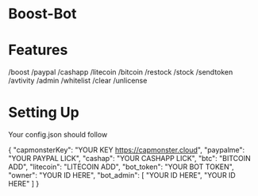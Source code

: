 # Boost-Bot

# Features

/boost
/paypal
/cashapp
/litecoin
/bitcoin
/restock
/stock
/sendtoken
/avtivity
/admin
/whitelist
/clear
/unlicense

# Setting Up 
Your config.json should follow

{
    "capmonsterKey": "YOUR KEY  https://capmonster.cloud",
    "paypalme": "YOUR PAYPAL LICK",
    "cashap": "YOUR CASHAPP LICK",
    "btc": "BITCOIN ADD",
    "litecoin": "LITECOIN ADD",
    "bot_token": "YOUR BOT TOKEN",
    "owner": "YOUR ID HERE",
    "bot_admin": [
        "YOUR ID HERE",
        "YOUR ID HERE"
    ]
}
